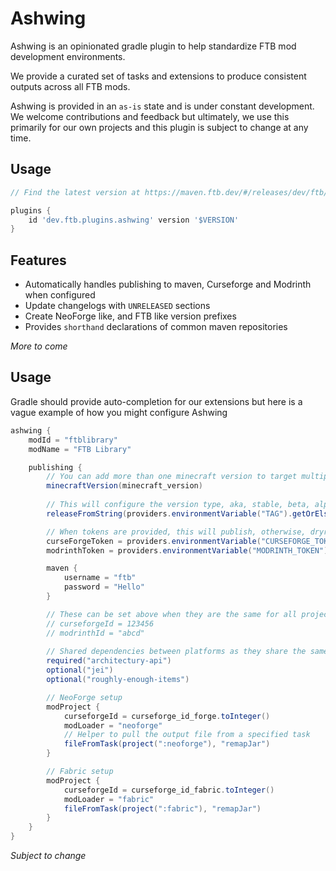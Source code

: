 # Ashwing

Ashwing is an opinionated gradle plugin to help standardize FTB mod development environments.

We provide a curated set of tasks and extensions to produce consistent outputs across all FTB mods.

Ashwing is provided in an `as-is` state and is under constant development. We welcome contributions and feedback but ultimately, we use this primarily for our own projects and this plugin is subject to change at any time.

## Usage

```groovy
// Find the latest version at https://maven.ftb.dev/#/releases/dev/ftb/plugins/ashwing/

plugins {
    id 'dev.ftb.plugins.ashwing' version '$VERSION'
}
```

## Features

- Automatically handles publishing to maven, Curseforge and Modrinth when configured
- Update changelogs with `UNRELEASED` sections
- Create NeoForge like, and FTB like version prefixes
- Provides `shorthand` declarations of common maven repositories

_More to come_

## Usage

Gradle should provide auto-completion for our extensions but here is a vague example of how you might configure Ashwing

```groovy
ashwing {
    modId = "ftblibrary"
    modName = "FTB Library"

    publishing {
        // You can add more than one minecraft version to target multiple versions
        minecraftVersion(minecraft_version)
        
        // This will configure the version type, aka, stable, beta, alpha. It will figure it out based on the input if it contains, beta, alpha or omits it for stable
        releaseFromString(providers.environmentVariable("TAG").getOrElse("release"))

        // When tokens are provided, this will publish, otherwise, dryrun
        curseForgeToken = providers.environmentVariable("CURSEFORGE_TOKEN").orElse("")
        modrinthToken = providers.environmentVariable("MODRINTH_TOKEN").orElse("")

        maven {
            username = "ftb"
            password = "Hello"
        }

        // These can be set above when they are the same for all projects.
        // curseforgeId = 123456
        // modrinthId = "abcd"
        
        // Shared dependencies between platforms as they share the same slug
        required("architectury-api")
        optional("jei")
        optional("roughly-enough-items")

        // NeoForge setup
        modProject {
            curseforgeId = curseforge_id_forge.toInteger()
            modLoader = "neoforge"
            // Helper to pull the output file from a specified task
            fileFromTask(project(":neoforge"), "remapJar")
        }

        // Fabric setup
        modProject {
            curseforgeId = curseforge_id_fabric.toInteger()
            modLoader = "fabric"
            fileFromTask(project(":fabric"), "remapJar")
        }
    }
}
```

_Subject to change_